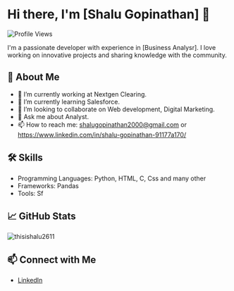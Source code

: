 # Hi there, I'm [Shalu Gopinathan] 👋

![Profile Views]((https://www.linkedin.com/in/shalu-gopinathan-91177a170/))

I'm a passionate developer with experience in [Business Analysr]. I love working on innovative projects and sharing knowledge with the community.

## 🚀 About Me
- 🔭 I’m currently working at Nextgen Clearing.
- 🌱 I’m currently learning Salesforce.
- 👯 I’m looking to collaborate on Web development, Digital Marketing.
- 💬 Ask me about Analyst.
- 📫 How to reach me: shalugopinathan2000@gmail.com or https://www.linkedin.com/in/shalu-gopinathan-91177a170/

## 🛠️ Skills
- Programming Languages: Python, HTML, C, Css and many other
- Frameworks: Pandas
- Tools: Sf

## 📈 GitHub Stats
![thisishalu2611](https://github-readme-stats.vercel.app/api?thisisshalu2611=yourusername&show_icons=true&theme=radical)

## 📫 Connect with Me
- [LinkedIn]((https://www.linkedin.com/in/shalu-gopinathan-91177a170/))

